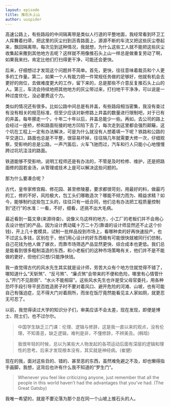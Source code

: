 ```yaml
---
layout: episode
title: 推石头上山
author: uuspider
---
```

高速公路上，有些路段的中间隔离带是类似人行道的平整地面，我经常看到环卫工人挥舞着扫帚，把这里的灰尘扫到沥青路面上，源源不断的车流又把这些灰尘卷起来，飘回隔离带。每次见到这种情况，我就想，为什么这些工人就不能把这些灰尘收集起来撒到其他地方去呢？这样就不用像推石头上山一样总是做重复劳动了啊，如果我来扫，肯定比他们打扫得更干净，可能还会更快。

后来，仔细想过才发现这个问题并不简单。首先，更快，往往意味着裁员和个人更多的工作量。第二，如果一个人有能力把一件常规任务做的足够好，他就有机会去更好的岗位，去做难度更大的工作，留下来的，总是那些不介意反复推石头上山的人。第三，车流会持续地把其他地方的灰尘带过来，打扫地干干净净，可以说是一种过度优化，没必要费这个力。

类似的情况还有很多。比如公路中间总是有井盖，有些路段相当密集，我没有查过有没有相关的规范标准，但至少应该对新修路上井盖的数量进行限制吧，对于已有的井盖，每年挪走一个，十年二十年以后，井盖总能少一些。再如，去公司的路上会经过一座桥，桥和路面衔接的地方凹陷下去了，每次走到这里都会强烈颠簸，这个坑在工程上一定有办法解决，可是为什么就没有人想着填一下呢？铁路和公路的平交道口，路面也总是不平整，很容易坏掉，往往隔几年就需要大修一次，仔细观察，受影响的总是公路，一声汽笛后，火车飞驰而过，汽车和行人只能小心地慢慢跨过坑坑洼洼的路面。

铁道能够不受影响，说明工程师还是有办法的，不管是及时检修、维护，还是把路面修的固若金汤，从管理或技术上是可以解决这些问题的。

那为什么要凑合呢？

古代，皇帝家修宫殿、修花园、甚至修陵墓，要求都很苛刻，用最好的料，做最巧的工，修的不好，风险极大，包工头们哪敢造次？哪能不倾力而为、精益求精？如今，能够制约这些包工头的，往往只有一纸合同，他们总有办法把工程质量控制到“还行”的水准：一看，不好，细看，还挑不出大毛病。

最近看到一篇文章(来源待查)，说像义乌这样的地方，小工厂的老板们并不会用心去设计他们的产品，因为设计费动辄十万二十万(靠谱的设计师显然还不止这个价钱)，开上几十套模具，试制一批样品投到市场上，看哪种卖的好再快速投产，也不过这么多钱，区别在于，他们用心设计的好东西极有可能很快就被同行们仿制，自己花钱为他人做了嫁衣，而靠市场筛选产品显然更快、综合成本也更低。我们总是能看到很多粗制滥造的东西，和小老板们的这种市场策略有关，他们并不是不能做的更好，但他们只想/只能挣快钱。

我一直觉得古代的风水先生其实就是设计师，劳苦大众有个地方住就觉得不错了，哪知道什么“天斩煞”、“反弓煞”、“廉贞煞”会带来的不便和危险，哪里有心情管什么“开门不见厨厕”、“水火不能相容”。这些风水先生也许是受父母官委托，用各种恐吓手段引导平民百姓造房子时不要对着风口、避开危险的河滩、山坡，也有可能自己有强迫症，见不得大门对着厕所，而坐在饭厅竟然能看见主人家如厕，就更忍无可忍了。

以前，我觉得读过大学的知识分子们，审美应该不会太差，现在发现，即便是博士、院士们，也不过尔尔。

>中国学生缺乏三门课：伦理、逻辑与修辞，这是我一直以来的观点，没有伦理，不知善恶，缺乏逻辑，难判是非，不懂修辞，不辨美丑。(韩晗)

>我很年轻的时候，总以为某些大人物发起的各项运动后面有深层的逻辑和理性的思考。后来才发现根本没有，其实就是神经病。(崔健)

现在的我，面对这些丑的、错的、甚至恶的东西，虽然难免避之不及，却也懒得指手画脚，我想，这背后也许有什么我不知道的“罗生门”。

>Whenever you feel like criticizing anyone, just remember that all the people in this world haven’t had the advantages that you’ve had. (The Great Gatsby)

我唯一希望的，就是不要沦落为那个总在同一个山坡上推石头的人。
